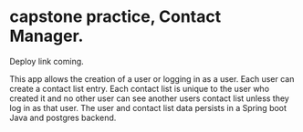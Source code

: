 # capstone practice,  Contact Manager.
Deploy link coming.

This app allows the creation of a user or logging in as a user. Each user can create a contact list entry. Each contact list is unique to the user
who created it and no other user can see another users contact list unless they log in as that user. The user and contact list data persists in a 
Spring boot Java and postgres backend.
